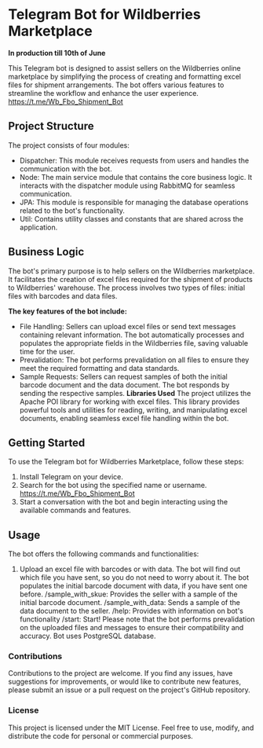 # Telegram Bot for Wildberries Marketplace
**In production till 10th of June**

This Telegram bot is designed to assist sellers on the Wildberries online marketplace by simplifying the process of creating and formatting excel files for shipment arrangements. The bot offers various features to streamline the workflow and enhance the user experience. https://t.me/Wb_Fbo_Shipment_Bot

## Project Structure
The project consists of four modules:

- Dispatcher: This module receives requests from users and handles the communication with the bot.
- Node: The main service module that contains the core business logic. It interacts with the dispatcher module using RabbitMQ for seamless communication.
- JPA: This module is responsible for managing the database operations related to the bot's functionality.
- Util: Contains utility classes and constants that are shared across the application.
## Business Logic
The bot's primary purpose is to help sellers on the Wildberries marketplace. It facilitates the creation of excel files required for the shipment of products to Wildberries' warehouse. The process involves two types of files: initial files with barcodes and data files.

**The key features of the bot include:**

- File Handling: Sellers can upload excel files or send text messages containing relevant information. The bot automatically processes and populates the appropriate fields in the Wildberries file, saving valuable time for the user.
- Prevalidation: The bot performs prevalidation on all files to ensure they meet the required formatting and data standards.
- Sample Requests: Sellers can request samples of both the initial barcode document and the data document. The bot responds by sending the respective samples.
**Libraries Used**
The project utilizes the Apache POI library for working with excel files. This library provides powerful tools and utilities for reading, writing, and manipulating excel documents, enabling seamless excel file handling within the bot.

## Getting Started
To use the Telegram bot for Wildberries Marketplace, follow these steps:

1. Install Telegram on your device.
2. Search for the bot using the specified name or username. https://t.me/Wb_Fbo_Shipment_Bot
3. Start a conversation with the bot and begin interacting using the available commands and features.
## Usage
The bot offers the following commands and functionalities:

1. Upload an excel file with barcodes or with data. The bot will find out which file you have sent, so you do not need to worry about it. The bot populates the initial barcode document with data, if you have sent one before.
/sample_with_skue: Provides the seller with a sample of the initial barcode document.
/sample_with_data: Sends a sample of the data document to the seller.
/help: Provides with information on bot's functionality
/start: Start!
Please note that the bot performs prevalidation on the uploaded files and messages to ensure their compatibility and accuracy. Bot uses PostgreSQL database.

### Contributions
Contributions to the project are welcome. If you find any issues, have suggestions for improvements, or would like to contribute new features, please submit an issue or a pull request on the project's GitHub repository.

### License
This project is licensed under the MIT License. Feel free to use, modify, and distribute the code for personal or commercial purposes.
